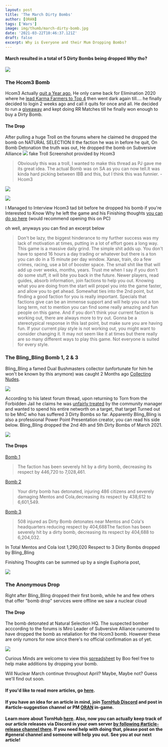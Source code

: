 ```yaml
---
layout: post
title: 'The March Dirty Bombs'
author: [ORAN]
tags: ['Wars']
image: img/thumb/march-dirty-bomb.jpg
date: '2021-03-22T10:46:37.121Z'
draft: false
excerpt: Why is Everyone and their Mum Dropping Bombs?
---
```

#### March resulted in a total of 5 Dirty Bombs being dropped Why tho?  

![](https://i.oran.pw/images/j9mLm.jpeg)

### The Hcom3 Bomb

Hcom3 Actually [quit a Year ago](https://www.torn.com/forums.php#/p=threads&f=2&t=16169821&b=0&a=0), He only came back for Elimination 2020 where he [lead Karma Farmers to Top 4](https://www.torn.com/forums.php#/p=threads&f=2&t=16187049&b=0&a=0&start=0&to=20798741) then went dark again till.... he finally decided to login 2 weeks ago and call it quits for once and all. He decided to run a [giveaway](https://www.torn.com/forums.php?p=threads&f=13&t=16215207) and kept doing RR Matches till he finally won enough to buy a Dirty Bomb. 

#### The Drop 

After pulling a huge Troll on the forums where he claimed he dropped the bomb on NATURAL SELECTION II the faction he was in before he quit, On Bomb Detonation the truth was out, He dropped the bomb on Subversive Alliance 
![](https://i.imgur.com/AioOyYG.png) 
fake Troll Screenshot provided by Hcom3 

>Obviously this was a troll, I wanted to make this thread as PJ gave me its great idea. The actual Bomb was on SA as you can now tell.It was kinda hard picking between IBB and this, but I think this was funnier.
 -Hcom3 

![](https://i.imgur.com/9OsjgVa.png)  

![](https://i.imgur.com/DZzgPRn.png) 

I Managed to Interview Hcom3 tad bit before he dropped his bomb if you're Interested to Know Why he left the game  and his Finishing thoughts [you can do so here](https://oran.pw/hcom.txt) (would recommend opening this on PC)

oh well, anyways you can find an excerpt below 

>Don't be lazy, the biggest hinderance to my further success was my lack of motivation at times, putting in a lot of effort goes a long way. This game is a massive daily grind. The simple shit adds up. You don't have to spend 16 hours a day trading or whatever but there is a ton you can do in a 15 minute per day window. Xanax, train, do a few crimes, racing, use a bit of booster space. The small shit like that will add up over weeks, months, years. Trust me when I say if you don't do some stuff, it will bite you back in the future.
Newer players, read guides, absorb information, join factions to help you out. Knowing what you are doing from the start will propel you into the game faster, and allow you to get ahead.
Somewhat ties into the 2nd point, but finding a good faction for you is really important. Specials that factions give can be an immense support and will help you out a ton long term, not to mention you can find some really amazing and fun people on this game. And if you don't think your current faction is working out, there are always more to try out.
Gonna be a stereotypical response in this last point, but make sure you are having fun. If your current play style is not working out, you might want to consider changing it. It may not seem like it at times but there really are so many different ways to play this game. Not everyone is suited for every style.

### The Bling_Bling Bomb 1, 2  & 3

Bling_Bling a famed Dual Bushmasters collector (unfortunate for him he won't be known by this anymore) was caught 2 Months ago [Collecting Nudes](https://www.torn.com/forums.php?p=threads&f=2&t=16207389&b=0&a=0&start=140&to=21148774).

![](https://i.imgur.com/qkAkSnj.png) 

According to his latest forum thread, upon returning to Torn from the Forbidden Jail he claims he was [unfairly treated](https://www.torn.com/forums.php#/p=threads&f=2&t=16217401&b=0&a=0) by the community manager and wanted to spend his entire networth on a target, that target Turned out to be MnC who has suffered 3 Dirty Bombs so far. Apparently Bling_Bling is also a professional Power Point Presentation creator, you can read his side below. Bling_Bling dropped the 2nd 4th and 5th Dirty Bombs of March 2021. 

![](https://i.imgur.com/y7JEJvQ.jpg)  

#### The Drops 

[Bomb 1](https://www.torn.com/forums.php#/p=threads&f=2&t=16216476&b=0&a=0)
>The faction has been severely hit by a dirty bomb, decreasing its respect by 446,720 to 7,028,461.  

[Bomb 2](https://www.torn.com/forums.php#/p=threads&f=2&t=16216476&b=0&a=0)
>Your dirty bomb has detonated, injuring 486 citizens and severely damaging Mentos and Cola,decreasing its respect by 438,612 to 6,601,549.	  

[Bomb 3](https://www.torn.com/forums.php#/p=threads&f=2&t=16216476&b=0&a=0)
>508 injured as Dirty Bomb detonates near Mentos and Cola's headquarters reducing respect by 404,688The faction has been severely hit by a dirty bomb, decreasing its respect by 404,688 to 6,204,032.	 

In Total Mentos and Cola lost 1,290,020 Respect to 3 Dirty Bombs dropped by Bling_Bling  

Finishing Thoughts can be summed up by a single Euphoria post, 

![](https://i.imgur.com/jTnOKIs.png)  

### The Anonymous Drop

Right after Bling_Bling dropped their first bomb, while he and few others that offer "bomb drop" services were offline we saw a nuclear cloud

#### The Drop

 The bomb detonated at Natural Selection HQ. The suspected bomber acccording to the forums is Miro Leader of Subversive Alliance rumored to have dropped the bomb as retaliation for the Hcom3 bomb. However these are only rumors for now since there's no official confirmation as of yet. 

![](https://i.imgur.com/JrHv7gu.png) 

Curious Minds are welcome to view this [spreadsheet](https://docs.google.com/spreadsheets/d/e/2PACX-1vTZwx5UKq-rfVl6KJdZ9a4sUqqLux2P_USgDeg6knfyoyH4f9yvJ7rQrBSY6XAcLzXPLrRJb6uib1pq/pubhtml) by Boo feel free to help make additions by dropping your bomb.  

Will Nuclear March continue throughout April? Maybe, Maybe not? Guess we'll find out soon. 


#### If you'd like to read more articles, go [here](https://torn.oran.pw).  
#### If you have an idea for an article in mind, join [TornHub Discord](https://discord.gg/yvNCTXB) and post in #article-suggestion channel or PM [ORAN](https://www.torn.com/profiles.php?XID=1778676) in-game.
#### Learn more about TornHub [here](https://torn.oran.pw/welcome-to-tornhub/). Also, now you can **actually** keep track of our article releases via Discord in your own server [by following #article-release channel there](https://discord.gg/yvNCTXB). If you need help with doing that, please post on the #general channel and someone will help you out. See you at our next article!     


